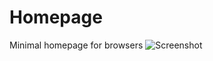 # Homepage
Minimal homepage for browsers
![Screenshot](https://github.com/SubhashreePrusty/homepage/assets/51281616/f2f48673-eedc-4f46-b196-f9ead1ee4f0e)
